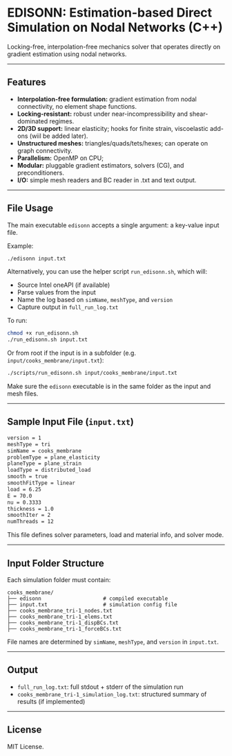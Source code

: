 
# EDISONN: Estimation-based Direct Simulation on Nodal Networks (C++)

Locking-free, interpolation-free mechanics solver that operates directly on gradient estimation using nodal networks.  

---

## Features

- **Interpolation-free formulation:** gradient estimation from nodal connectivity, no element shape functions.
- **Locking-resistant:** robust under near-incompressibility and shear-dominated regimes.
- **2D/3D support:** linear elasticity; hooks for finite strain, viscoelastic add-ons (wiil be added later).
- **Unstructured meshes:** triangles/quads/tets/hexes; can operate on graph connectivity.
- **Parallelism:** OpenMP on CPU;
- **Modular:** pluggable gradient estimators, solvers (CG), and preconditioners.
- **I/O:** simple mesh readers and BC reader in .txt and text output.

---

## File Usage

The main executable `edisonn` accepts a single argument: a key-value input file.

Example:

```bash
./edisonn input.txt
```

Alternatively, you can use the helper script `run_edisonn.sh`, which will:

- Source Intel oneAPI (if available)
- Parse values from the input
- Name the log based on `simName`, `meshType`, and `version`
- Capture output in `full_run_log.txt`

To run:

```bash
chmod +x run_edisonn.sh
./run_edisonn.sh input.txt
```

Or from root if the input is in a subfolder (e.g. `input/cooks_membrane/input.txt`):

```bash
./scripts/run_edisonn.sh input/cooks_membrane/input.txt
```

Make sure the `edisonn` executable is in the same folder as the input and mesh files.

---

## Sample Input File (`input.txt`)

```txt
version = 1
meshType = tri
simName = cooks_membrane
problemType = plane_elasticity
planeType = plane_strain
loadType = distributed_load
smooth = true
smoothFitType = linear
load = 6.25
E = 70.0
nu = 0.3333
thickness = 1.0
smoothIter = 2
numThreads = 12
```

This file defines solver parameters, load and material info, and solver mode.

---

## Input Folder Structure

Each simulation folder must contain:

```
cooks_membrane/
├── edisonn                    # compiled executable
├── input.txt                  # simulation config file
├── cooks_membrane_tri-1_nodes.txt
├── cooks_membrane_tri-1_elems.txt
├── cooks_membrane_tri-1_dispBCs.txt
├── cooks_membrane_tri-1_forceBCs.txt
```

File names are determined by `simName`, `meshType`, and `version` in `input.txt`.

---

## Output

- `full_run_log.txt`: full stdout + stderr of the simulation run
- `cooks_membrane_tri-1_simulation_log.txt`: structured summary of results (if implemented)

---

## License

MIT License.
